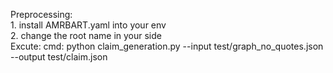 Preprocessing:  
    1. install AMRBART.yaml into your env  
    2. change the root name in your side  
Excute:
    cmd: python claim_generation.py --input test/graph_no_quotes.json --output test/claim.json  
